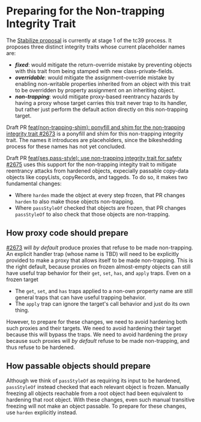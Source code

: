 # Preparing for the Non-trapping Integrity Trait

The [Stabilize proposal](https://github.com/tc39/proposal-stabilize) is currently at stage 1 of the tc39 process. It proposes three distinct integrity traits whose current placeholder names are:
- ***fixed***: would mitigate the return-override mistake by preventing objects with this trait from being stamped with new class-private-fields.
- ***overridable***: would mitigate the assignment-override mistake by enabling non-writable properties inherited from an object with this trait to be overridden by property assignment on an inheriting object.
- ***non-trapping***: would mitigate proxy-based reentrancy hazards by having a proxy whose target carries this trait never trap to its handler, but rather just perform the default action directly on this non-trapping target.

Draft PR [feat(non-trapping-shim): ponyfill and shim for the non-trapping integrity trait #2673](https://github.com/endojs/endo/pull/2673) is a ponyfill and shim for this non-trapping integrity trait. The names it introduces are placeholders, since the bikeshedding process for these names has not yet concluded.

Draft PR [feat(ses,pass-style): use non-trapping integrity trait for safety #2675](https://github.com/endojs/endo/pull/2675) uses this support for the non-trapping integity trait to mitigate reentrancy attacks from hardened objects, expecially passable copy-data objects like copyLists, copyRecords, and taggeds. To do so, it makes two fundamental changes:
- Where `harden` made the object at every step frozen, that PR changes `harden` to also make those objects non-trapping.
- Where `passStyleOf` checked that objects are frozen, that PR changes `passStyleOf` to also check that those objects are non-trapping.

## How proxy code should prepare

[#2673](https://github.com/endojs/endo/pull/2673) will *by default* produce proxies that refuse to be made non-trapping. An explicit handler trap (whose name is TBD) will need to be explicitly provided to make a proxy that allows itself to be made non-trapping. This is the right default, because proxies on frozen almost-empty objects can still have useful trap behavior for their `get`, `set`, `has`, and `apply` traps. Even on a frozen target
- The `get`, `set`, and `has` traps applied to a non-own property name are still general traps that can have useful trapping behavior.
- The `apply` trap can ignore the target's call behavior and just do its own thing.

However, to prepare for these changes, we need to avoid hardening both such proxies and their targets. We need to avoid hardening their target because this will bypass the traps. We need to avoid hardening the proxy because such proxies will *by default* refuse to be made non-trapping, and thus refuse to be hardened.

## How passable objects should prepare

Although we think of `passStyleOf` as requiring its input to be hardened, `passStyleOf` instead checked that each relevant object is frozen. Manually freezing all objects reachable from a root object had been equivalent to hardening that root object. With these changes, even such manual transitive freezing will not make an object passable. To prepare for these changes, use `harden` explicitly instead.

